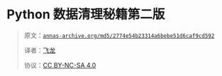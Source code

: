 # Python 数据清理秘籍第二版

> 原文：[`annas-archive.org/md5/2774e54b23314a6bebe51d6caf9cd592`](https://annas-archive.org/md5/2774e54b23314a6bebe51d6caf9cd592)
> 
> 译者：[飞龙](https://github.com/wizardforcel)
> 
> 协议：[CC BY-NC-SA 4.0](http://creativecommons.org/licenses/by-nc-sa/4.0/)